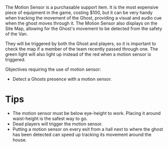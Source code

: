 The Motion Sensor is a purchasable support item. It is the most expensive piece of equipment in the game, costing $100, but it can be very handy when tracking the movement of the Ghost, providing a visual and audio cue when the ghost moves through it. The Motion Sensor also displays on the Site Map, allowing for the Ghost's movement to be detected from the safety of the Van.

They will be triggered by both the Ghost and players, so it is important to check the map if a member of the team recently passed through one. The green light will also light up instead of the red when a motion sensor is triggered.

Objectives requiring the use of motion sensor:

- Detect a Ghosts presence with a motion sensor.

# Tips

- The motion sensor must be below eye-height to work. Placing it around waist-height is the safest way to go.
- Dead players will trigger the motion sensor.
- Putting a motion sensor on every exit from a hall next to where the ghost has been detected can speed up tracking its movement around the house.
